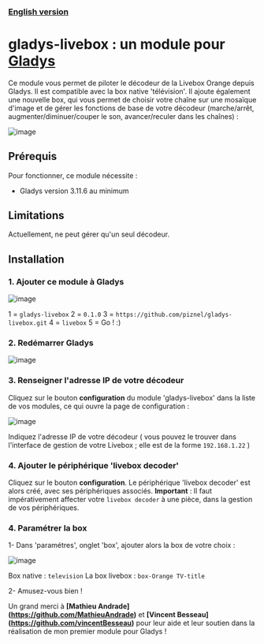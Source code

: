 

### [English version](README.md)

# gladys-livebox : un module pour [Gladys](https://github.com/GladysProject)
Ce module vous permet de piloter le décodeur de la Livebox Orange depuis Gladys. Il est compatible avec la box native 'télévision'.
Il ajoute également une nouvelle box, qui vous permet de choisir votre chaîne sur une mosaïque d'image et de gérer les fonctions de base de votre décodeur (marche/arrêt, augmenter/diminuer/couper le son, avancer/reculer dans les chaînes) :

![image](https://user-images.githubusercontent.com/25089531/48671882-ec488a00-eb2e-11e8-8821-5700571b6496.png)

## Prérequis
Pour fonctionner, ce module nécessite :
 - Gladys version 3.11.6 au minimum

## Limitations
Actuellement, ne peut gérer qu'un seul décodeur.
 
## Installation

### 1. Ajouter ce module à Gladys
 
![image](https://user-images.githubusercontent.com/25089531/48671586-e81a6d80-eb2a-11e8-9450-5c5d8ca43329.png)
	
1 = `gladys-livebox`
2 = `0.1.0`
3 = `https://github.com/piznel/gladys-livebox.git`
4 = `livebox`
5 = Go ! :)
	
### 2. Redémarrer Gladys

![image](https://user-images.githubusercontent.com/25089531/48671552-3d09b400-eb2a-11e8-9ec1-2e683253f71c.png)

### 3. Renseigner l'adresse IP de votre décodeur

Cliquez sur le bouton **configuration** du module 'gladys-livebox' dans la liste de vos modules, ce qui ouvre la page de configuration :
 
![image](https://user-images.githubusercontent.com/25089531/49091316-d427e780-f25f-11e8-8c76-442fc05faa24.png)
 
 Indiquez l'adresse IP de votre décodeur ( vous pouvez le trouver dans l'interface de gestion de votre Livebox ; elle est de la forme `192.168.1.22` )

### 4. Ajouter le périphérique 'livebox decoder'
Cliquez sur le bouton **configuration**.
Le périphérique 'livebox decoder' est alors créé, avec ses périphériques associés.
**Important** : Il faut impérativement affecter votre `livebox decoder` à une pièce, dans la gestion de vos périphériques. 

### 4. Paramétrer la box
1- Dans 'paramétres', onglet 'box', ajouter alors la box de votre choix :
	
![image](https://user-images.githubusercontent.com/25089531/48671809-ea31fb80-eb2d-11e8-8127-58e06a7b83aa.png)

Box native : `television`
La box livebox : `box-Orange TV-title`

2- Amusez-vous bien !

Un grand merci à **[Mathieu Andrade] (https://github.com/MathieuAndrade)** et **[Vincent Besseau] (https://github.com/vincentBesseau)** pour leur aide et leur soutien dans la réalisation de mon premier module pour Gladys !
